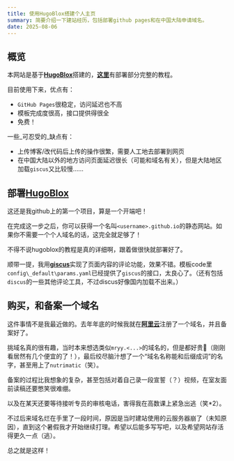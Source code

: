 ```yaml
---
title: 使用HugoBlox搭建个人主页
summary: 简要介绍一下建站经历，包括部署github pages和在中国大陆申请域名。
date: 2025-08-06
---
```


## 概览

本网站是基于[**HugoBlox**](https://github.com/HugoBlox/theme-blog)搭建的，[**这里**](https://docs.hugoblox.com/tutorial/)有部署部分完整的教程。

目前使用下来，优点有：

- `GitHub Pages`很稳定，访问延迟也不高
- 模板完成度很高，接口提供得很全
- 免费！

一些_可忍受的_缺点有：

- 上传博客/改代码后上传的操作很繁，需要人工地去部署到网页
- 在中国大陆以外的地方访问页面延迟很长（可能和域名有关），但是大陆地区加载`giscus`又比较慢……

## 部署[HugoBlox](https://github.com/HugoBlox/theme-blog)

这还是我github上的第一个项目，算是一个开端吧！

在完成这一步之后，你可以获得一个名叫`<username>.github.io`的静态网站。如果你不需要一个个人域名的话，这完全就足够了！

不得不说hugoblox的教程是真的详细啊，跟着做很快就部署好了。

顺带一提，我用[**giscus**](https://giscus.app/zh-CN)实现了页面内容的评论功能，效果不错。模板code里`config\_default\params.yaml`已经提供了`giscus`的接口，太良心了。（还有包括`discus`的一些其他评论工具，不过discus好像国内加载不出来。）

## 购买，和备案一个域名

这件事情不是我最近做的。去年年底的时候我就在[**阿里云**](https://wanwang.aliyun.com/domain/tld#.com)注册了一个域名，并且备案好了。

挑域名真的很有趣，当时本来想选类似`mryy.<...>`的域名的，但是都好贵🫠（刚刚看居然有几个便宜的了！），最后绞尽脑汁想了一个“域名名称能和后缀成词”的名字，甚至用上了`nutrimatic`（笑）。

备案的过程比我想象的复杂，甚至包括对着自己录一段宣誓（？）视频，在室友面前读稿还要憋笑很难绷。

以及在某天还要等待接听专员的审核电话，害得我在高数课上紧急出逃（笑*2）。

不过后来域名烂在手里了一段时间，原因是当时建站使用的云服务器崩了（未知原因），直到这个暑假我才开始继续打理。希望以后能多写写吧，以及希望网站存活得更久一点（逃）。

总之就是这样！
